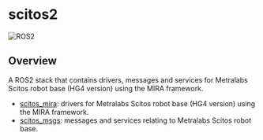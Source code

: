 # scitos2

![ROS2](https://img.shields.io/badge/ros2-galactic-purple?logo=ros&logoColor=white)

## Overview

A ROS2 stack that contains drivers, messages and services for Metralabs Scitos robot base (HG4 version) using the MIRA framework.

 * [scitos_mira]: drivers for Metralabs Scitos robot base (HG4 version) using the MIRA framework.
 * [scitos_msgs]: messages and services relating to Metralabs Scitos robot base.

[scitos_mira]: /scitos_mira
[scitos_msgs]: /scitos_msgs
